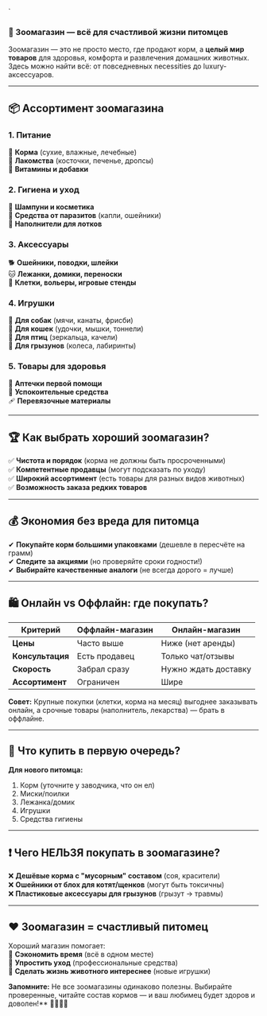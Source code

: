 `
### **🛒 Зоомагазин — всё для счастливой жизни питомцев**  

Зоомагазин — это не просто место, где продают корм, а **целый мир товаров** для здоровья, комфорта и развлечения домашних животных. Здесь можно найти всё: от повседневных necessities до luxury-аксессуаров.  

---

## **📦 Ассортимент зоомагазина**  

### **1. Питание**  
🍗 **Корма** (сухие, влажные, лечебные)  
🍎 **Лакомства** (косточки, печенье, дропсы)  
💊 **Витамины и добавки**  

### **2. Гигиена и уход**  
🛁 **Шампуни и косметика**  
🧴 **Средства от паразитов** (капли, ошейники)  
🧹 **Наполнители для лотков**  

### **3. Аксессуары**  
🐕 **Ошейники, поводки, шлейки**  
🐱 **Лежанки, домики, переноски**  
🦜 **Клетки, вольеры, игровые стенды**  

### **4. Игрушки**  
🎾 **Для собак** (мячи, канаты, фрисби)  
🧶 **Для кошек** (удочки, мышки, тоннели)  
🦜 **Для птиц** (зеркальца, качели)  
🐹 **Для грызунов** (колеса, лабиринты)  

### **5. Товары для здоровья**  
💊 **Аптечки первой помощи**  
🌿 **Успокоительные средства**  
🩹 **Перевязочные материалы**  

---

## **🏆 Как выбрать хороший зоомагазин?**  

✅ **Чистота и порядок** (корма не должны быть просроченными)  
✅ **Компетентные продавцы** (могут подсказать по уходу)  
✅ **Широкий ассортимент** (есть товары для разных видов животных)  
✅ **Возможность заказа редких товаров**  

---

## **💰 Экономия без вреда для питомца**  

✔ **Покупайте корм большими упаковками** (дешевле в пересчёте на грамм)  
✔ **Следите за акциями** (но проверяйте сроки годности!)  
✔ **Выбирайте качественные аналоги** (не всегда дорого = лучше)  

---

## **🛍️ Онлайн vs Оффлайн: где покупать?**  

| **Критерий** | **Оффлайн-магазин** | **Онлайн-магазин** |  
|-------------|---------------------|--------------------|  
| **Цены** | Часто выше | Ниже (нет аренды) |  
| **Консультация** | Есть продавец | Только чат/отзывы |  
| **Скорость** | Забрал сразу | Нужно ждать доставку |  
| **Ассортимент** | Ограничен | Шире |  

**Совет:** Крупные покупки (клетки, корма на месяц) выгоднее заказывать онлайн, а срочные товары (наполнитель, лекарства) — брать в оффлайне.  

---

## **🐾 Что купить в первую очередь?**  

**Для нового питомца:**  
1. Корм (уточните у заводчика, что он ел)  
2. Миски/поилки  
3. Лежанка/домик  
4. Игрушки  
5. Средства гигиены  

---

## **❗ Чего НЕЛЬЗЯ покупать в зоомагазине?**  

❌ **Дешёвые корма с "мусорным" составом** (соя, красители)  
❌ **Ошейники от блох для котят/щенков** (могут быть токсичны)  
❌ **Пластиковые аксессуары для грызунов** (грызут → травмы)  

---

## **❤️ Зоомагазин = счастливый питомец**  

Хороший магазин помогает:  
🔸 **Сэкономить время** (всё в одном месте)  
🔸 **Упростить уход** (профессиональные средства)  
🔸 **Сделать жизнь животного интереснее** (новые игрушки)  

**Запомните:** Не все зоомагазины одинаково полезны. Выбирайте проверенные, читайте состав кормов — и ваш любимец будет здоров и доволен!** 🐶🐱🦜🐹
